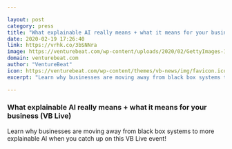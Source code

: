 ```yaml
---

layout: post
category: press
title: "What explainable AI really means + what it means for your business (VB Live)"
date: 2020-02-19 17:26:40
link: https://vrhk.co/3bSNNra
image: https://venturebeat.com/wp-content/uploads/2020/02/GettyImages-1163568487.jpg?w=1200&strip=all
domain: venturebeat.com
author: "VentureBeat"
icon: https://venturebeat.com/wp-content/themes/vb-news/img/favicon.ico
excerpt: "Learn why businesses are moving away from black box systems to more explainable AI when you catch up on this VB Live event!"

---
```


### What explainable AI really means + what it means for your business (VB Live)

Learn why businesses are moving away from black box systems to more explainable AI when you catch up on this VB Live event!